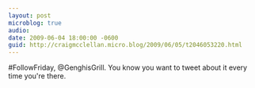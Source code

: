 ```yaml
---
layout: post
microblog: true
audio: 
date: 2009-06-04 18:00:00 -0600
guid: http://craigmcclellan.micro.blog/2009/06/05/t2046053220.html
---
```

#FollowFriday, @GenghisGrill. You know you want to tweet about it every time you're there.
